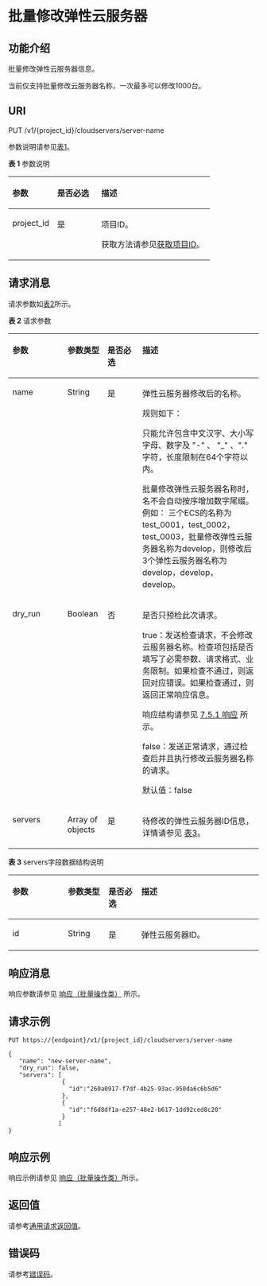 # 批量修改弹性云服务器<a name="ZH-CN_TOPIC_0142523658"></a>

## 功能介绍<a name="section941732182911"></a>

批量修改弹性云服务器信息。

当前仅支持批量修改云服务器名称，一次最多可以修改1000台。

## URI<a name="section85409429323"></a>

PUT /v1/\{project\_id\}/cloudservers/server-name

参数说明请参见[表1](#table32475667)。

**表 1**  参数说明

<a name="table32475667"></a>
<table><thead align="left"><tr id="row44937496"><th class="cellrowborder" valign="top" width="22.24%" id="mcps1.2.4.1.1"><p id="p16058544"><a name="p16058544"></a><a name="p16058544"></a>参数</p>
</th>
<th class="cellrowborder" valign="top" width="21.87%" id="mcps1.2.4.1.2"><p id="p25673664"><a name="p25673664"></a><a name="p25673664"></a>是否必选</p>
</th>
<th class="cellrowborder" valign="top" width="55.88999999999999%" id="mcps1.2.4.1.3"><p id="p66300913"><a name="p66300913"></a><a name="p66300913"></a>描述</p>
</th>
</tr>
</thead>
<tbody><tr id="row1664874"><td class="cellrowborder" valign="top" width="22.24%" headers="mcps1.2.4.1.1 "><p id="p637140"><a name="p637140"></a><a name="p637140"></a>project_id</p>
</td>
<td class="cellrowborder" valign="top" width="21.87%" headers="mcps1.2.4.1.2 "><p id="p51608407"><a name="p51608407"></a><a name="p51608407"></a>是</p>
</td>
<td class="cellrowborder" valign="top" width="55.88999999999999%" headers="mcps1.2.4.1.3 "><p id="p37593705"><a name="p37593705"></a><a name="p37593705"></a>项目ID。</p>
<p id="p1180512217438"><a name="p1180512217438"></a><a name="p1180512217438"></a>获取方法请参见<a href="获取项目ID.md">获取项目ID</a>。</p>
</td>
</tr>
</tbody>
</table>

## 请求消息<a name="section149851224366"></a>

请求参数如[表2](#table41782128362)所示。

**表 2**  请求参数

<a name="table41782128362"></a>
<table><thead align="left"><tr id="row17178181253615"><th class="cellrowborder" valign="top" width="22%" id="mcps1.2.5.1.1"><p id="p3178612173615"><a name="p3178612173615"></a><a name="p3178612173615"></a>参数</p>
</th>
<th class="cellrowborder" valign="top" width="16%" id="mcps1.2.5.1.2"><p id="p2017861210364"><a name="p2017861210364"></a><a name="p2017861210364"></a>参数类型</p>
</th>
<th class="cellrowborder" valign="top" width="13.94%" id="mcps1.2.5.1.3"><p id="p1775122317363"><a name="p1775122317363"></a><a name="p1775122317363"></a>是否必选</p>
</th>
<th class="cellrowborder" valign="top" width="48.06%" id="mcps1.2.5.1.4"><p id="p71791812113610"><a name="p71791812113610"></a><a name="p71791812113610"></a>描述</p>
</th>
</tr>
</thead>
<tbody><tr id="row817971293614"><td class="cellrowborder" valign="top" width="22%" headers="mcps1.2.5.1.1 "><p id="p54426520364"><a name="p54426520364"></a><a name="p54426520364"></a>name</p>
</td>
<td class="cellrowborder" valign="top" width="16%" headers="mcps1.2.5.1.2 "><p id="p12442185213364"><a name="p12442185213364"></a><a name="p12442185213364"></a>String</p>
</td>
<td class="cellrowborder" valign="top" width="13.94%" headers="mcps1.2.5.1.3 "><p id="p16442195218369"><a name="p16442195218369"></a><a name="p16442195218369"></a>是</p>
</td>
<td class="cellrowborder" valign="top" width="48.06%" headers="mcps1.2.5.1.4 "><p id="p19262154615472"><a name="p19262154615472"></a><a name="p19262154615472"></a><span id="text8537182212506"><a name="text8537182212506"></a><a name="text8537182212506"></a>弹性云服务器</span>修改后的名称。</p>
<p id="p1522617277408"><a name="p1522617277408"></a><a name="p1522617277408"></a>规则如下：</p>
<p id="p92261027164017"><a name="p92261027164017"></a><a name="p92261027164017"></a>只能允许包含中文汉字、大小写字母、数字及 "-" 、 "_" 、"." 字符，长度限制在64个字符以内。</p>
<p id="p328914033611"><a name="p328914033611"></a><a name="p328914033611"></a>批量修改<span id="text10313152311503"><a name="text10313152311503"></a><a name="text10313152311503"></a>弹性云服务器</span>名称时，名不会自动按序增加数字尾缀。例如： 三个ECS的名称为test_0001，test_0002，test_0003，批量修改<span id="text7257152418504"><a name="text7257152418504"></a><a name="text7257152418504"></a>弹性云服务器</span>名称为develop，则修改后3个<span id="text1481122519500"><a name="text1481122519500"></a><a name="text1481122519500"></a>弹性云服务器</span>名称为develop，develop，develop。</p>
</td>
</tr>
<tr id="row156745015216"><td class="cellrowborder" valign="top" width="22%" headers="mcps1.2.5.1.1 "><p id="p967145010214"><a name="p967145010214"></a><a name="p967145010214"></a>dry_run</p>
</td>
<td class="cellrowborder" valign="top" width="16%" headers="mcps1.2.5.1.2 "><p id="p96785062114"><a name="p96785062114"></a><a name="p96785062114"></a>Boolean</p>
</td>
<td class="cellrowborder" valign="top" width="13.94%" headers="mcps1.2.5.1.3 "><p id="p126715042115"><a name="p126715042115"></a><a name="p126715042115"></a>否</p>
</td>
<td class="cellrowborder" valign="top" width="48.06%" headers="mcps1.2.5.1.4 "><p id="p78873340419"><a name="p78873340419"></a><a name="p78873340419"></a>是否只预检此次请求。</p>
<p id="p888713434111"><a name="p888713434111"></a><a name="p888713434111"></a>true：发送检查请求，不会修改<span id="text193855565276"><a name="text193855565276"></a><a name="text193855565276"></a>云服务器</span>名称。检查项包括是否填写了必需参数、请求格式、业务限制。如果检查不通过，则返回对应错误。如果检查通过，则返回正常响应信息。</p>
<p id="p1286772414178"><a name="p1286772414178"></a><a name="p1286772414178"></a>响应结构请参见 <a href="响应（批量操作类）.md">7.5.1 响应</a> 所示。</p>
<p id="p9887183411415"><a name="p9887183411415"></a><a name="p9887183411415"></a>false：发送正常请求，通过检查后并且执行修改<span id="text1027811572275"><a name="text1027811572275"></a><a name="text1027811572275"></a>云服务器</span>名称的请求。</p>
<p id="p178872034124120"><a name="p178872034124120"></a><a name="p178872034124120"></a>默认值：false</p>
</td>
</tr>
<tr id="row356510572317"><td class="cellrowborder" valign="top" width="22%" headers="mcps1.2.5.1.1 "><p id="p95166428441"><a name="p95166428441"></a><a name="p95166428441"></a>servers</p>
</td>
<td class="cellrowborder" valign="top" width="16%" headers="mcps1.2.5.1.2 "><p id="p115654562310"><a name="p115654562310"></a><a name="p115654562310"></a>Array of objects</p>
</td>
<td class="cellrowborder" valign="top" width="13.94%" headers="mcps1.2.5.1.3 "><p id="p15655502316"><a name="p15655502316"></a><a name="p15655502316"></a>是</p>
</td>
<td class="cellrowborder" valign="top" width="48.06%" headers="mcps1.2.5.1.4 "><p id="p14565195132317"><a name="p14565195132317"></a><a name="p14565195132317"></a>待修改的<span id="text1353626165011"><a name="text1353626165011"></a><a name="text1353626165011"></a>弹性云服务器</span>ID信息，详情请参见 <a href="#table18857142453714">表3</a>。</p>
</td>
</tr>
</tbody>
</table>

**表 3**  servers字段数据结构说明

<a name="table18857142453714"></a>
<table><thead align="left"><tr id="row1685772419373"><th class="cellrowborder" valign="top" width="22.222222222222225%" id="mcps1.2.5.1.1"><p id="p45178406910"><a name="p45178406910"></a><a name="p45178406910"></a>参数</p>
</th>
<th class="cellrowborder" valign="top" width="16.161616161616163%" id="mcps1.2.5.1.2"><p id="p7517134010913"><a name="p7517134010913"></a><a name="p7517134010913"></a>参数类型</p>
</th>
<th class="cellrowborder" valign="top" width="13.131313131313133%" id="mcps1.2.5.1.3"><p id="p1751711401698"><a name="p1751711401698"></a><a name="p1751711401698"></a>是否必选</p>
</th>
<th class="cellrowborder" valign="top" width="48.484848484848484%" id="mcps1.2.5.1.4"><p id="p165174408911"><a name="p165174408911"></a><a name="p165174408911"></a>描述</p>
</th>
</tr>
</thead>
<tbody><tr id="row10857524123713"><td class="cellrowborder" valign="top" width="22.222222222222225%" headers="mcps1.2.5.1.1 "><p id="p199741058112319"><a name="p199741058112319"></a><a name="p199741058112319"></a>id</p>
</td>
<td class="cellrowborder" valign="top" width="16.161616161616163%" headers="mcps1.2.5.1.2 "><p id="p656819902419"><a name="p656819902419"></a><a name="p656819902419"></a>String</p>
</td>
<td class="cellrowborder" valign="top" width="13.131313131313133%" headers="mcps1.2.5.1.3 "><p id="p16335958163720"><a name="p16335958163720"></a><a name="p16335958163720"></a>是</p>
</td>
<td class="cellrowborder" valign="top" width="48.484848484848484%" headers="mcps1.2.5.1.4 "><p id="p831817528247"><a name="p831817528247"></a><a name="p831817528247"></a><span id="text99711277509"><a name="text99711277509"></a><a name="text99711277509"></a>弹性云服务器</span>ID。</p>
</td>
</tr>
</tbody>
</table>

## 响应消息<a name="section11833339153819"></a>

响应参数请参见  [响应（批量操作类）](响应（批量操作类）.md)  所示。

## 请求示例<a name="section1656913472380"></a>

```
PUT https://{endpoint}/v1/{project_id}/cloudservers/server-name
```

```
{
   "name": "new-server-name",
   "dry_run": false,
   "servers": [
               {
                 "id":"260a0917-f7df-4b25-93ac-950da6c6b5d6"  
               },
               {
                 "id":"f6d8df1a-e257-48e2-b617-1dd92ced8c20" 
               }
              ]
}
```

## 响应示例<a name="section1322612582541"></a>

响应示例请参见  [响应（批量操作类）](响应（批量操作类）.md)所示。

## 返回值<a name="zh-cn_topic_0092803065_zh-cn_topic_0020212692_section22960139"></a>

请参考[通用请求返回值](通用请求返回值.md)。

## 错误码<a name="zh-cn_topic_0092803065_zh-cn_topic_0067161469_zh-cn_topic_0057973179_section23611955"></a>

请参考[错误码](错误码.md)。

